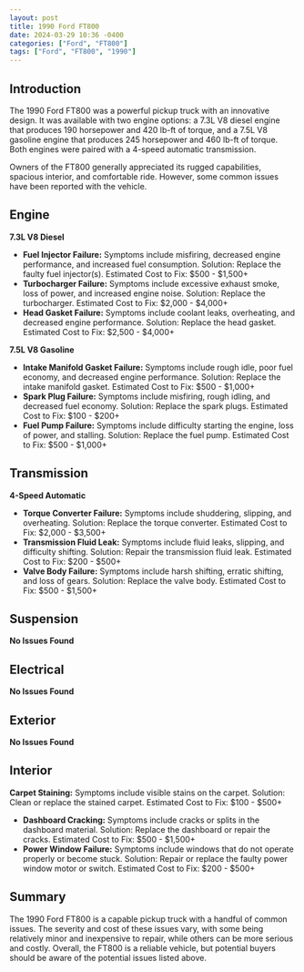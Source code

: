 ```yaml
---
layout: post
title: 1990 Ford FT800
date: 2024-03-29 10:36 -0400
categories: ["Ford", "FT800"]
tags: ["Ford", "FT800", "1990"]
---
```

## Introduction

The 1990 Ford FT800 was a powerful pickup truck with an innovative design. It was available with two engine options: a 7.3L V8 diesel engine that produces 190 horsepower and 420 lb-ft of torque, and a 7.5L V8 gasoline engine that produces 245 horsepower and 460 lb-ft of torque. Both engines were paired with a 4-speed automatic transmission.

Owners of the FT800 generally appreciated its rugged capabilities, spacious interior, and comfortable ride. However, some common issues have been reported with the vehicle.

## Engine
**7.3L V8 Diesel**

* **Fuel Injector Failure:** Symptoms include misfiring, decreased engine performance, and increased fuel consumption. Solution: Replace the faulty fuel injector(s). Estimated Cost to Fix: $500 - $1,500+
* **Turbocharger Failure:** Symptoms include excessive exhaust smoke, loss of power, and increased engine noise. Solution: Replace the turbocharger. Estimated Cost to Fix: $2,000 - $4,000+
* **Head Gasket Failure:** Symptoms include coolant leaks, overheating, and decreased engine performance. Solution: Replace the head gasket. Estimated Cost to Fix: $2,500 - $4,000+

**7.5L V8 Gasoline**

* **Intake Manifold Gasket Failure:** Symptoms include rough idle, poor fuel economy, and decreased engine performance. Solution: Replace the intake manifold gasket. Estimated Cost to Fix: $500 - $1,000+
* **Spark Plug Failure:** Symptoms include misfiring, rough idling, and decreased fuel economy. Solution: Replace the spark plugs. Estimated Cost to Fix: $100 - $200+
* **Fuel Pump Failure:** Symptoms include difficulty starting the engine, loss of power, and stalling. Solution: Replace the fuel pump. Estimated Cost to Fix: $500 - $1,000+

## Transmission

**4-Speed Automatic**

* **Torque Converter Failure:** Symptoms include shuddering, slipping, and overheating. Solution: Replace the torque converter. Estimated Cost to Fix: $2,000 - $3,500+
* **Transmission Fluid Leak:** Symptoms include fluid leaks, slipping, and difficulty shifting. Solution: Repair the transmission fluid leak. Estimated Cost to Fix: $200 - $500+
* **Valve Body Failure:** Symptoms include harsh shifting, erratic shifting, and loss of gears. Solution: Replace the valve body. Estimated Cost to Fix: $500 - $1,500+

## Suspension

**No Issues Found**

## Electrical

**No Issues Found**

## Exterior

**No Issues Found**

## Interior

**Carpet Staining:** Symptoms include visible stains on the carpet. Solution: Clean or replace the stained carpet. Estimated Cost to Fix: $100 - $500+
* **Dashboard Cracking:** Symptoms include cracks or splits in the dashboard material. Solution: Replace the dashboard or repair the cracks. Estimated Cost to Fix: $500 - $1,500+
* **Power Window Failure:** Symptoms include windows that do not operate properly or become stuck. Solution: Repair or replace the faulty power window motor or switch. Estimated Cost to Fix: $200 - $500+

## Summary

The 1990 Ford FT800 is a capable pickup truck with a handful of common issues. The severity and cost of these issues vary, with some being relatively minor and inexpensive to repair, while others can be more serious and costly. Overall, the FT800 is a reliable vehicle, but potential buyers should be aware of the potential issues listed above.
